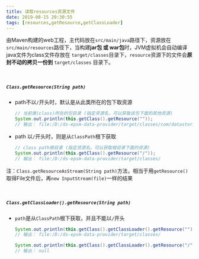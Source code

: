 ```yaml
---
title: 读取resources资源文件
date: 2019-08-15 20:30:55
tags: [resources,getResource,getClassLoader]
---
```


由Maven构建的web工程，主代码放在`src/main/java`路径下，资源放在`src/main/resources`路径下，当构建**jar包 或 war包**时，JVM虚拟机会自动编译java文件为class文件存放在 `target/classes`目录下，`resource`资源下的文件会**原封不动的拷贝一份到** `target/classes` 目录下。

<!--more-->

<br/>



##### `Class.getResource(String path)`

- path不以`/`开头时，默认是从此类所在的包下取资源

  ```java
  // 当前类(class)所在的包目录 (指定资源名，可以获取该包下面的其他资源)
  System.out.println(this.getClass().getResource(""));
  // 输出： file:/D:/ds-epsm-data-provider/target/classes/com/datastory/controller/
  ```

- path 以`/`开头时，则是从`ClassPath`根下获取

  ```java
  // class path根目录 (指定资源名，可以获取根目录下面的资源)
  System.out.println(this.getClass().getResource("/"));
  // 输出： file:/D:/ds-epsm-data-provider/target/classes/
  ```

注：`Class.getResourceAsStream(String path)`方法，相当于用`getResource()`取得File文件后，再`new InputStream(file)`一样的结果 

<br/>



##### `Class.getClassLoader().getResource(String path)`

- `path`是从`ClassPath`根下获取，并且不能以`/`开头

  ```java
  System.out.println(this.getClass().getClassLoader().getResource(""));
  // 输出： file:/D:/ds-epsm-data-provider/target/classes/
  
  System.out.println(this.getClass().getClassLoader().getResource("/"));
  // 输出： null
  ```

<br/>